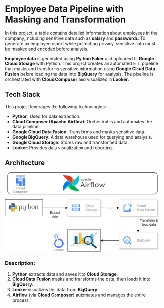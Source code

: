# Employee Data Pipeline with Masking and Transformation

In this project, a table contains detailed information about employees in the company, including sensitive data such as **salary** and **passwords**. To generate an employee report while protecting privacy, sensitive data must be masked and encoded before analysis. 

**Employee data** is generated using **Python Faker** and uploaded to **Google Cloud Storage** with Python. This project creates an automated ETL pipeline that masks and transforms sensitive information using **Google Cloud Data Fusion** before loading the data into **BigQuery** for analysis. The pipeline is orchestrated with **Cloud Composer** and visualized in **Looker**.

## Tech Stack

This project leverages the following technologies:

- **Python**: Used for data extraction.
- **Cloud Composer (Apache Airflow)**: Orchestrates and automates the data pipeline.
- **Google Cloud Data Fusion**: Transforms and masks sensitive data.
- **Google BigQuery**: A data warehouse used for querying and analysis.
- **Google Cloud Storage**: Stores raw and transformed data.
- **Looker**: Provides data visualization and reporting.

## Architecture

![Project Architecture](https://github.com/Kai-334/Data-Transformation-Masking-with-Data-Fusion-Airflow-and-BigQuery/blob/c287a86c3bb583c86e0407508a4344759180c7e1/Project%20Architecture.png)

### Description:
1. **Python** extracts data and saves it to **Cloud Storage**.
2. **Cloud Data Fusion** masks and transforms the data, then loads it into **BigQuery**.
3. **Looker** visualizes the data from **BigQuery**.
4. **Airflow** (via **Cloud Composer**) automates and manages the entire process.
